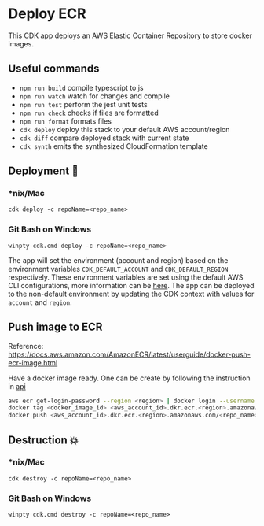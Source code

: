 # Deploy ECR

This CDK app deploys an AWS Elastic Container Repository to store docker images.

## Useful commands

- `npm run build` compile typescript to js
- `npm run watch` watch for changes and compile
- `npm run test` perform the jest unit tests
- `npm run check` checks if files are formatted
- `npm run format` formats files
- `cdk deploy` deploy this stack to your default AWS account/region
- `cdk diff` compare deployed stack with current state
- `cdk synth` emits the synthesized CloudFormation template

## Deployment :rocket:

### \*nix/Mac

`cdk deploy -c repoName=<repo_name>`

### Git Bash on Windows

`winpty cdk.cmd deploy -c repoName=<repo_name>`

The app will set the environment (account and region) based on the environment variables `CDK_DEFAULT_ACCOUNT` and `CDK_DEFAULT_REGION` respectively. These environment variables are set using the default AWS CLI configurations, more information can be [here](https://docs.aws.amazon.com/cdk/v2/guide/environments.html). The app can be deployed to the non-default environment by updating the CDK context with values for `account` and `region`.

## Push image to ECR

Reference: https://docs.aws.amazon.com/AmazonECR/latest/userguide/docker-push-ecr-image.html

Have a docker image ready. One can be create by following the instruction in [api](../api/README.md)

```Bash
aws ecr get-login-password --region <region> | docker login --username AWS --password-stdin <aws_account_id>.dkr.ecr.<region>.amazonaws.com
docker tag <docker_image_id> <aws_account_id>.dkr.ecr.<region>.amazonaws.com/<repo_name>:<new_tag_name>
docker push <aws_account_id>.dkr.ecr.<region>.amazonaws.com/<repo_name>:<new_tag_name>
```

## Destruction :boom:

### \*nix/Mac

`cdk destroy -c repoName=<repo_name>`

### Git Bash on Windows

`winpty cdk.cmd destroy -c repoName=<repo_name>`
